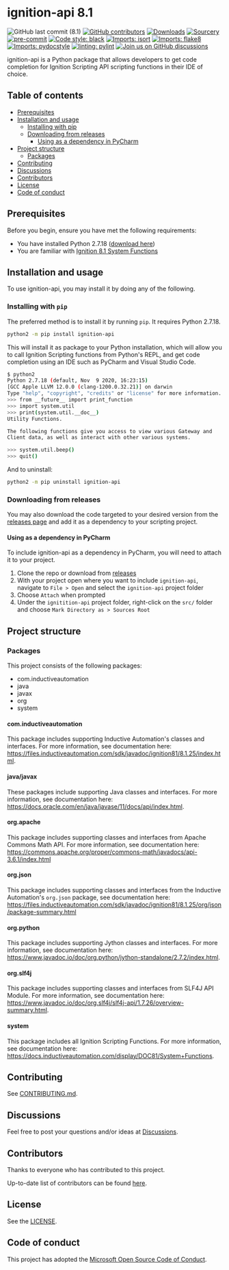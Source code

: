 # ignition-api 8.1

<!--- Badges --->
![GitHub last commit (8.1)](https://img.shields.io/github/last-commit/ignition-api/8.1/main)
[![GitHub contributors](https://img.shields.io/github/contributors/ignition-api/8.1)](https://github.com/ignition-api/8.1/graphs/contributors)
[![Downloads](https://pepy.tech/badge/ignition-api)](https://pepy.tech/project/ignition-api)
[![Sourcery](https://img.shields.io/badge/Sourcery-enabled-brightgreen)](https://sourcery.ai)
[![pre-commit](https://img.shields.io/badge/pre--commit-enabled-brightgreen?style=flat-square&logo=pre-commit&logoColor=white)](https://pre-commit.com/)
[![Code style: black](https://img.shields.io/badge/code%20style-black-000000.svg)](https://github.com/psf/black)
[![Imports: isort](https://img.shields.io/badge/%20imports-isort-%231674b1?style=flat&labelColor=ef8336)](https://pycqa.github.io/isort/)
[![Imports: flake8](https://img.shields.io/badge/%20imports-flake8-%231674b1?style=flat&labelColor=ef8336)](https://flake8.pycqa.org/en/latest/)
[![Imports: pydocstyle](https://img.shields.io/badge/%20imports-pydocstyle-%231674b1?style=flat&labelColor=ef8336)](https://www.pydocstyle.org/en/stable/)
[![linting: pylint](https://img.shields.io/badge/linting-pylint-yellowgreen)](https://github.com/PyCQA/pylint)
[![Join us on GitHub discussions](https://img.shields.io/badge/github-discussions-informational)](https://github.com/ignition-api/8.1/discussions)

ignition-api is a Python package that allows developers to get code completion for Ignition Scripting API scripting functions in their IDE of choice.

## Table of contents

- [Prerequisites](#prerequisites)
- [Installation and usage](#installation-and-usage)
  - [Installing with pip](#installing-with-pip)
  - [Downloading from releases](#downloading-from-releases)
    - [Using as a dependency in PyCharm](#using-as-a-dependency-in-pycharm)
- [Project structure](#project-structure)
  - [Packages](#packages)
- [Contributing](#contributing)
- [Discussions](#discussions)
- [Contributors](#contributors)
- [License](#license)
- [Code of conduct](#code-of-conduct)

## Prerequisites

Before you begin, ensure you have met the following requirements:

- You have installed Python 2.7.18 ([download here](https://www.python.org/downloads/release/python-2718/))
- You are familiar with [Ignition 8.1 System Functions](https://docs.inductiveautomation.com/display/DOC81/System+Functions)

## Installation and usage

To use ignition-api, you may install it by doing any of the following.

### Installing with `pip`

The preferred method is to install it by running `pip`. It requires Python 2.7.18.

```bash
python2 -m pip install ignition-api
```

This will install it as package to your Python installation, which will allow you to call Ignition Scripting functions from Python's REPL, and get code completion using an IDE such as PyCharm and Visual Studio Code.

```bash
$ python2
Python 2.7.18 (default, Nov  9 2020, 16:23:15)
[GCC Apple LLVM 12.0.0 (clang-1200.0.32.21)] on darwin
Type "help", "copyright", "credits" or "license" for more information.
>>> from __future__ import print_function
>>> import system.util
>>> print(system.util.__doc__)
Utility Functions.

The following functions give you access to view various Gateway and
Client data, as well as interact with other various systems.

>>> system.util.beep()
>>> quit()
```

And to uninstall:

```bash
python2 -m pip uninstall ignition-api
```

### Downloading from releases

You may also download the code targeted to your desired version from the [releases page](https://github.com/ignition-api/8.1/releases) and add it as a dependency to your scripting project.

#### Using as a dependency in PyCharm

To include ignition-api as a dependency in PyCharm, you will need to attach it to your project.

1. Clone the repo or download from [releases](https://github.com/ignition-api/8.1/releases)
2. With your project open where you want to include `ignition-api`, navigate to `File > Open` and select the `ignition-api` project folder
3. Choose `Attach` when prompted
4. Under the `ignitition-api` project folder, right-click on the `src/` folder and choose `Mark Directory as > Sources Root`

## Project structure

### Packages

This project consists of the following packages:

- com.inductiveautomation
- java
- javax
- org
- system

#### com.inductiveautomation

This package includes supporting Inductive Automation's classes and interfaces. For more information, see documentation here: <https://files.inductiveautomation.com/sdk/javadoc/ignition81/8.1.25/index.html>.

#### java/javax

These packages include supporting Java classes and interfaces. For more information, see documentation here: <https://docs.oracle.com/en/java/javase/11/docs/api/index.html>.

#### org.apache

This package includes supporting classes and interfaces from Apache Commons Math API. For more information, see documentation here: <https://commons.apache.org/proper/commons-math/javadocs/api-3.6.1/index.html>

#### org.json

This package includes supporting classes and interfaces from the Inductive Automation's `org.json` package, see documentation here: <https://files.inductiveautomation.com/sdk/javadoc/ignition81/8.1.25/org/json/package-summary.html>

#### org.python

This package includes supporting Jython classes and interfaces. For more information, see documentation here: <https://www.javadoc.io/doc/org.python/jython-standalone/2.7.2/index.html>.

#### org.slf4j

This package includes supporting classes and interfaces from SLF4J API Module. For more information, see documentation here: <https://www.javadoc.io/doc/org.slf4j/slf4j-api/1.7.26/overview-summary.html>.

#### system

This package includes all Ignition Scripting Functions. For more information, see documentation here: <https://docs.inductiveautomation.com/display/DOC81/System+Functions>.

## Contributing

See [CONTRIBUTING.md](https://github.com/ignition-api/.github/blob/main/CONTRIBUTING.md#contributing-to-ignition-api).

## Discussions

Feel free to post your questions and/or ideas at [Discussions](https://github.com/ignition-api/discussions/discussions).

## Contributors

Thanks to everyone who has contributed to this project.

Up-to-date list of contributors can be found [here](https://github.com/ignition-api/8.1/graphs/contributors).

## License

See the [LICENSE](https://github.com/ignition-api/8.1/blob/HEAD/LICENSE).

## Code of conduct

This project has adopted the [Microsoft Open Source Code of Conduct](https://opensource.microsoft.com/codeofconduct/).
